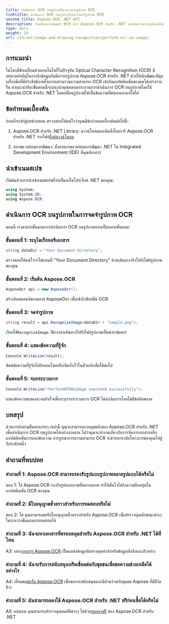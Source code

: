 ```yaml
---
title: ดำเนินการ OCR บนรูปภาพในการจดจำรูปภาพ OCR
linktitle: ดำเนินการ OCR บนรูปภาพในการจดจำรูปภาพ OCR
second_title: Aspose.OCR .NET API
description: ปลดล็อกเวทย์มนตร์ OCR ด้วย Aspose.OCR สำหรับ .NET แยกข้อความจากรูปภาพได้อย่างง่ายดาย สำรวจบทช่วยสอนสำหรับการบูรณาการอย่างราบรื่น
type: docs
weight: 14
url: /th/net/image-and-drawing-recognition/perform-ocr-on-image/
---
```

## การแนะนำ

ในโลกที่ขับเคลื่อนด้วยเทคโนโลยีในปัจจุบัน Optical Character Recognition (OCR) มีบทบาทสำคัญในการดึงข้อมูลอันมีค่าจากรูปภาพ Aspose.OCR สำหรับ .NET ช่วยให้นักพัฒนามีชุดเครื่องมือที่มีประสิทธิภาพในการผสานรวมความสามารถ OCR เข้ากับแอปพลิเคชันของตนได้อย่างราบรื่น คำแนะนำทีละขั้นตอนนี้จะแนะนำคุณตลอดกระบวนการดำเนินการ OCR บนรูปภาพโดยใช้ Aspose.OCR สำหรับ .NET โดยเปลี่ยนรูปภาพให้เป็นข้อความที่ค้นหาและแก้ไขได้

## ข้อกำหนดเบื้องต้น

ก่อนที่จะเข้าสู่บทช่วยสอน ตรวจสอบให้แน่ใจว่าคุณมีข้อกำหนดเบื้องต้นต่อไปนี้:

1.  Aspose.OCR สำหรับ .NET Library: ดาวน์โหลดและติดตั้งไลบรารี Aspose.OCR สำหรับ .NET จากไฟล์[ลิ้งค์ดาวน์โหลด](https://releases.aspose.com/ocr/net/).

2. สภาพแวดล้อมการพัฒนา: ตั้งค่าสภาพแวดล้อมการพัฒนา .NET ใน Integrated Development Environment (IDE) ที่คุณต้องการ

## นำเข้าเนมสเปซ

เริ่มต้นด้วยการนำเข้าเนมสเปซที่จำเป็นลงในโปรเจ็กต์ .NET ของคุณ:

```csharp
using System;
using System.IO;
using Aspose.OCR;
```

## ดำเนินการ OCR บนรูปภาพในการจดจำรูปภาพ OCR

ตอนนี้ เรามาแบ่งขั้นตอนการดำเนินการ OCR บนรูปภาพออกเป็นหลายขั้นตอน:

### ขั้นตอนที่ 1: ระบุไดเร็กทอรีเอกสาร

```csharp
string dataDir = "Your Document Directory";
```

ตรวจสอบให้แน่ใจว่าได้แทนที่ "Your Document Directory" ด้วยเส้นทางจริงไปยังไฟล์รูปภาพของคุณ

### ขั้นตอนที่ 2: เริ่มต้น Aspose.OCR

```csharp
AsposeOcr api = new AsposeOcr();
```

สร้างอินสแตนซ์ของคลาส AsposeOcr เพื่อเข้าถึงฟังก์ชัน OCR

### ขั้นตอนที่ 3: จดจำรูปภาพ

```csharp
string result = api.RecognizeImage(dataDir + "sample.png");
```

 เรียกใช้`RecognizeImage` วิธีการส่งเส้นทางไปยังไฟล์รูปภาพเป็นพารามิเตอร์

### ขั้นตอนที่ 4: แสดงข้อความที่รู้จัก

```csharp
Console.WriteLine(result);
```

พิมพ์ข้อความที่รู้จักไปยังคอนโซลหรือจัดเก็บไว้ในตัวแปรเพื่อใช้ต่อไป

### ขั้นตอนที่ 5: จบกระบวนการ

```csharp
Console.WriteLine("PerformOCROnImage executed successfully");
```

แสดงข้อความแสดงความสำเร็จเพื่อระบุว่ากระบวนการ OCR ได้ดำเนินการโดยไม่มีข้อผิดพลาด

## บทสรุป

ด้วยการทำตามขั้นตอนง่ายๆ เหล่านี้ คุณจะสามารถควบคุมพลังของ Aspose.OCR สำหรับ .NET เพื่อดำเนินการ OCR บนรูปภาพได้อย่างง่ายดาย ไม่ว่าคุณจะทำงานเกี่ยวกับการจัดการเอกสารหรือแอปพลิเคชันการแยกข้อความ การบูรณาการความสามารถ OCR จะช่วยยกระดับโครงการของคุณไปสู่อีกระดับหนึ่ง

## คำถามที่พบบ่อย

### คำถามที่ 1: Aspose.OCR สามารถรองรับรูปแบบรูปภาพหลายรูปแบบได้หรือไม่

ตอบ 1: ใช่ Aspose.OCR รองรับรูปแบบภาพที่หลากหลาย ทำให้มั่นใจได้ถึงความยืดหยุ่นในแอปพลิเคชัน OCR ของคุณ

### คำถามที่ 2: มีใบอนุญาตชั่วคราวสำหรับการทดสอบหรือไม่

ตอบ 2: ได้ คุณสามารถขอรับใบอนุญาตชั่วคราวสำหรับ Aspose.OCR เพื่อสำรวจคุณลักษณะต่างๆ ในระหว่างขั้นตอนการทดสอบได้

### คำถามที่ 3: ฉันจะหาเอกสารที่ครอบคลุมสำหรับ Aspose.OCR สำหรับ .NET ได้ที่ไหน

 A3: เดอะ[เอกสาร Aspose.OCR](https://reference.aspose.com/ocr/net/) เป็นแหล่งข้อมูลอันทรงคุณค่าสำหรับข้อมูลเชิงลึกและตัวอย่าง

### คำถามที่ 4: ฉันจะรับการสนับสนุนหรือเชื่อมต่อกับชุมชนเพื่อขอความช่วยเหลือได้อย่างไร

 A4: เยี่ยมชม[ฟอรั่ม Aspose.OCR](https://forum.aspose.com/c/ocr/16) เพื่อขอการสนับสนุนและมีส่วนร่วมกับชุมชน Aspose ที่มีชีวิตชีวา

### คำถามที่ 5: ฉันสามารถลองใช้ Aspose.OCR สำหรับ .NET ฟรีก่อนซื้อได้หรือไม่

 A5: แน่นอน คุณสามารถสำรวจคุณสมบัติต่างๆ ได้ด้วย[ทดลองฟรี](https://releases.aspose.com/) ของ Aspose.OCR สำหรับ .NET